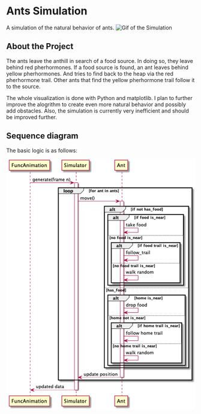 # Ants Simulation
A simulation of the natural behavior of ants.
![Gif of the Simulation](https://github.com/antonroesler/ants-simulation/blob/main/ants_sim.gif)

## About the Project
The ants leave the anthill in search of a food source. In doing so, they leave behind red pherhormones. If a food source is found, an ant leaves behind yellow pherhormones. And tries to find back to the heap via the red pherhormone trail. Other ants that find the yellow pherhormone trail follow it to the source. 

The whole visualization is done with Python and matplotlib. I plan to further improve the alogrithm to create even more natural behavior and possibly add obstacles. Also, the simulation is currently very inefficient and should be improved further. 

## Sequence diagram
The basic logic is as follows:

![Gif of the Simulation](https://github.com/antonroesler/ants-simulation/blob/main/diagrams/images/overview_sequence.png)

